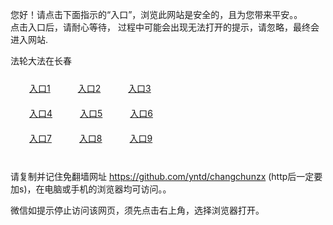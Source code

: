 您好！请点击下面指示的“入口”，浏览此网站是安全的，且为您带来平安。。 <br/>
点击入口后，请耐心等待， 过程中可能会出现无法打开的提示，请忽略，最终会进入网站. </br>

法轮大法在长春<br/>
<div style="padding:10px"><a style="margin:20px" target="_blank" href="https://d2czqxzdkpc80y.cloudfront.net/2Qpsp?xoxduymg" id="ccLink1" rel="nofollow">入口1</a> <a target="_blank" style="margin:20px" href="https://d1b4lxwesxerf2.cloudfront.net/2Qpsp?qivquyj" id="ccLink2" rel="nofollow">入口2</a> <a style="margin:20px" target="_blank" href="https://d2fkhbq3pzh87x.cloudfront.net/2Qpsp?riskzygj" id="ccLink3" rel="nofollow">入口3</a></div>

<div style="padding:10px" ><a style="margin:20px" target="_blank" href="https://d2czqxzdkpc80y.cloudfront.net/2Qpsp?xoxduymg" id="ccLink4" rel="nofollow">入口4</a> <a style="margin:20px" href="https://d1b4lxwesxerf2.cloudfront.net/2Qpsp?qivquyj" target="_blank" id="ccLink5" rel="nofollow">入口5</a> <a style="margin:20px" href="https://d2fkhbq3pzh87x.cloudfront.net/2Qpsp?riskzygj" target="_blank" id="ccLink6" rel="nofollow">入口6</a></div>

<div style="padding:10px"><a style="margin:20px" target="_blank" href="https://d2czqxzdkpc80y.cloudfront.net/2Qpsp?xoxduymg" id="ccLink7" rel="nofollow">入口7</a> <a style="margin:20px" href="https://d1b4lxwesxerf2.cloudfront.net/2Qpsp?qivquyj" target="_blank" id="ccLink8" rel="nofollow">入口8</a> <a style="margin:20px" target="_blank" href="https://d2fkhbq3pzh87x.cloudfront.net/2Qpsp?riskzygj" id="ccLink9" rel="nofollow">入口9</a></div>

<br/>



请复制并记住免翻墙网址 https://github.com/yntd/changchunzx (http后一定要加s)，在电脑或手机的浏览器均可访问。。<br/>

微信如提示停止访问该网页，须先点击右上角，选择浏览器打开。

